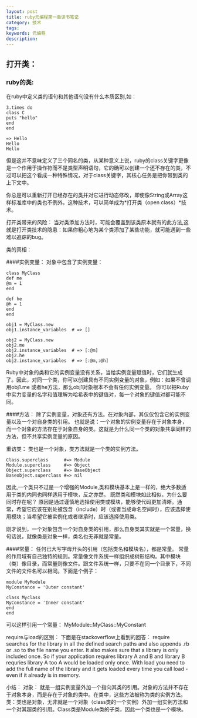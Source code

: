 ```yaml
---
layout: post
title: ruby元编程第一章读书笔记
category: 技术
tags: 
keywords: 元编程
description: 
---
```


## 打开类：
### ruby的类:
在ruby中定义类的语句和其他语句没有什么本质区别,如：

```
3.times do
class C
puts "hello"
end
end

=> Hello
Hello
Hello
```

但是这并不意味定义了三个同名的类，从某种意义上说，ruby的class关键字更像是一个作用于操作符而不是类型声明语句，它的确可以创建一个还不存在的类，不过可以把这个看成一种特殊情况，对于class关键字，其核心任务是把你带到类的上下文中。

你总是可以重新打开已经存在的类并对它进行动态修改，即使像String或Array这样标准库中的类也不例外。这种技术，可以简单成为*打开类（open class）*技术。

打开类带来的风险：
当对类添加方法时，可能会覆盖到该类原本就有的此方法,这就是打开类技术的隐患：如果你粗心地为某个类添加了某些功能，就可能遇到一些难以追踪的bug。


类的真相：

####实例变量：
对象中包含了实例变量：

```
class MyClass
def me
@m = 1
end

def he
@h = 1
end
end

obj1 = MyClass.new
obj1.instance_variables  # => []

obj2 = MyClass.new
obj2.me
obj2.instance_variables  # => [:@m]
obj2.he
obj2.instance_variables  # => [:@m,:@h]
```

Ruby中对象的类和它的实例变量没有关系，当给实例变量赋值时，它们就生成了。因此，对同一个类，你可以创建具有不同实例变量的对象，例如：如果不曾调用obj1.me 或者he方法，那么obj1对象根本不会有任何实例变量。
你可以把Ruby中实力变量的名字和值理解为哈希表中的键值对，每一个对象的键值对都可能不同。


####方法：
除了实例变量，对象还有方法。在对象内部，其仅仅包含它的实例变量以及一个对自身类的引用。
也就是说：一个对象的实例变量存在于对象本身，而一个对象的方法存在于对象自身的类。这就是为什么同一个类的对象共享同样的方法，但不共享实例变量的原因。

重访类：
类也是一个对象，类方法就是一个类的实例方法。

```
Class.superclass      #=> Module 
Module.superclass     #=> Object
Object.superclass     #=> BaseObject
Baseobject.superclass #=> nil 
```

因此,一个类只不过是一个增强的Module,类和模块基本上是一样的，绝大多数适用于类的内同也同样适用于模块，反之亦然。
既然类和模块如此相似，为什么要同时存在呢？
原因是通过谨慎地选择使用类或模块，能够使代码更加清晰。通常，希望它应该在别处被包含（include）时（或者当成命名空间时），应该选择使用模块；当希望它被实例化或者继承时，应该选择使用类。

刚才说到，一个对象包含一个对自身类的引用，那么自身类其实就是一个常量，换句话说，就像类是对象一样，类名也无非就是常量。

####常量：
任何已大写字母开头的引用（包括类名和模块名），都是常量。
常量的作用域有自己独特的规则。常量像文件系统一样组织成树形结构。其中模块（类）像目录，而常量则像文件。跟文件系统一样，只要不在同一个目录下，不同文件的文件名可以相同。下面是个例子：

```
module MyModule
MyConstance = 'Outer constant'

class Myclass
MyConstance = 'Inner constant'
end
end
```

可以这样引用一个常量： MyModule::MyClass::MyConstant

require与load的区别：
下面是在stackoverflow上看到的回答：
require searches for the library in all the defined search paths and also appends .rb or .so to the file name you enter. It also makes sure that a library is only included once. So if your application requires library A and B and library B requries library A too A would be loaded only once.
With load you need to add the full name of the library and it gets loaded every time you call load - even if it already is in memory.

小结：
对象： 就是一组实例变量外加一个指向其类的引用。对象的方法并不存在于对象本身，而是存在于对象的类中。在类中，这些方法被称为类的实例方法。
类：类也是对象，无非就是一个对象（class类的一个实例）外加一组实例方法和一个对其超类的引用。Class类是Module类的子类，因此一个类也是一个模块。
